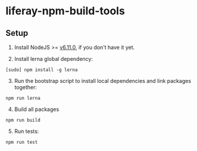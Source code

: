 # liferay-npm-build-tools

<!--
[![Build Status](https://travis-ci.org/liferay/liferay-npm-build-tools.svg?branch=master)](https://travis-ci.org/liferay/liferay-npm-build-tools)
-->

## Setup

1. Install NodeJS >= [v6.11.0](http://nodejs.org/dist/v6.11.0/), if you don't have it yet.

2. Install lerna global dependency:

  ```
  [sudo] npm install -g lerna
  ```

3. Run the bootstrap script to install local dependencies and link packages together:

  ```
  npm run lerna
  ```

4. Build all packages

  ```
  npm run build
  ```

5. Run tests:

  ```
  npm run test
  ```
